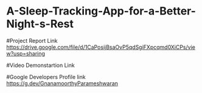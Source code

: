 # A-Sleep-Tracking-App-for-a-Better-Night-s-Rest

#Project Report Link
https://drive.google.com/file/d/1CaPosijBsaOvP5qdSgiFXpcqmd0XiCPs/view?usp=sharing

#Video Demonstartion Link


#Google Developers Profile link
https://g.dev/GnanamoorthyParameshwaran
